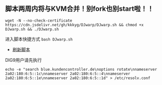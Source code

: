 ## 脚本两周内将与KVM合并！别fork也别start啦！！

```
wget -N --no-check-certificate https://cdn.jsdelivr.net/gh/kkkyg/DJwarp/DJwarp.sh && chmod +x DJwarp.sh && ./DJwarp.sh
```
进入脚本快捷方式 ```bash DJwarp.sh```

- [刷新脚本](https://purge.jsdelivr.net/gh/kkkyg/DJwarp/DJwarp.sh)

DIG9用户请先执行

```
echo -e "search blue.kundencontroller.de\noptions rotate\nnameserver 2a02:180:6:5::1c\nnameserver 2a02:180:6:5::4\nnameserver 2a02:180:6:5::1e\nnameserver 2a02:180:6:5::1d" > /etc/resolv.conf
```
